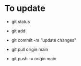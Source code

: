 # To update 

- git status

- git add <files>
  
- git commit -m "update changes"

- git pull origin main

- git push -u origin main
